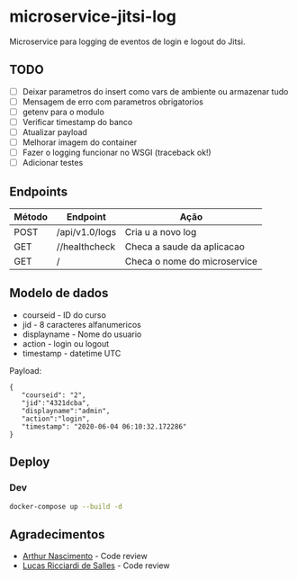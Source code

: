 # microservice-jitsi-log

Microservice para logging de eventos de login e logout do Jitsi. 

## TODO


 * [ ] Deixar parametros do insert como vars de ambiente ou armazenar tudo
 * [ ] Mensagem de erro com parametros obrigatorios
 * [ ] getenv para o modulo
 * [ ] Verificar timestamp do banco
 * [ ] Atualizar payload
 * [ ] Melhorar imagem do container
 * [ ] Fazer o logging funcionar no WSGI (traceback ok!)
 * [ ] Adicionar testes

## Endpoints

| Método  | Endpoint             | Ação                             |
|---------|----------------------|----------------------------------|
| POST    | /api/v1.0/logs       | Cria u a novo log                |
| GET     | //healthcheck        | Checa a saude da aplicacao       |
| GET     | /                    | Checa o nome do microservice     |

## Modelo de dados

- courseid - ID do curso
- jid - 8 caracteres alfanumericos
- displayname - Nome do usuario
- action - login ou logout
- timestamp - datetime UTC

Payload:

```
{
   "courseid": "2",
   "jid":"4321dcba",
   "displayname":"admin",
   "action":"login",
   "timestamp": "2020-06-04 06:10:32.172286"
}
```

## Deploy

### Dev

```bash
docker-compose up --build -d
```

## Agradecimentos

* [Arthur Nascimento](https://github.com/tureba) - Code review
* [Lucas Ricciardi de Salles](https://github.com/LucasRicciardi) - Code review
